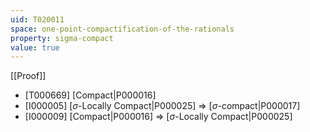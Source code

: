 ```yaml
---
uid: T020011
space: one-point-compactification-of-the-rationals
property: sigma-compact
value: true
---
```

[[Proof]]

* [T000669] [Compact|P000016]
* [I000005] [$\sigma$-Locally Compact|P000025] => [$\sigma$-compact|P000017]
* [I000009] [Compact|P000016] => [$\sigma$-Locally Compact|P000025]

